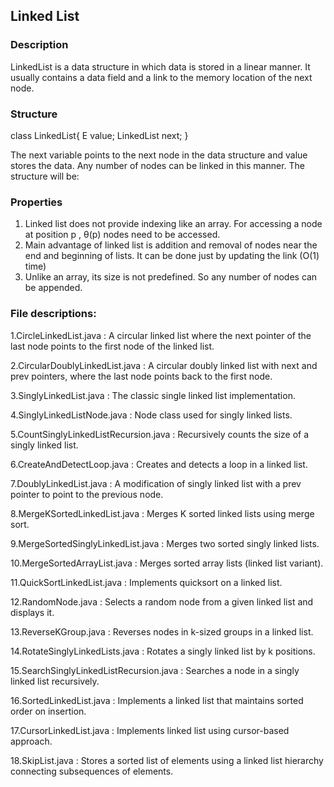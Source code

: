 ## Linked List
### Description

LinkedList is a data structure in which data is stored in a linear manner. It usually contains a data field and a link to the memory location of the next node.

### Structure


class LinkedList<E>{
    E value;
    LinkedList next;
}


The next variable points to the next node in the data structure and value stores the data. Any number of nodes can be linked in this manner. The structure will be:


### Properties
1. Linked list does not provide indexing like an array. For accessing a node at position p , &theta;(p) nodes need to be accessed.
2. Main advantage of linked list is addition and removal of nodes near the end and beginning of lists. It can be done just by updating the link (O(1) time)
3. Unlike an array, its size is not predefined. So any number of nodes can be appended.

### File descriptions:

1.CircleLinkedList.java : A circular linked list where the next pointer of the last node points to the first node of the linked list.

2.CircularDoublyLinkedList.java : A circular doubly linked list with next and prev pointers, where the last node points back to the first node.

3.SinglyLinkedList.java : The classic single linked list implementation.

4.SinglyLinkedListNode.java : Node class used for singly linked lists.

5.CountSinglyLinkedListRecursion.java : Recursively counts the size of a singly linked list.

6.CreateAndDetectLoop.java : Creates and detects a loop in a linked list.

7.DoublyLinkedList.java : A modification of singly linked list with a prev pointer to point to the previous node.

8.MergeKSortedLinkedList.java : Merges K sorted linked lists using merge sort.

9.MergeSortedSinglyLinkedList.java : Merges two sorted singly linked lists.

10.MergeSortedArrayList.java : Merges sorted array lists (linked list variant).

11.QuickSortLinkedList.java : Implements quicksort on a linked list.

12.RandomNode.java : Selects a random node from a given linked list and displays it.

13.ReverseKGroup.java : Reverses nodes in k-sized groups in a linked list.

14.RotateSinglyLinkedLists.java : Rotates a singly linked list by k positions.

15.SearchSinglyLinkedListRecursion.java : Searches a node in a singly linked list recursively.

16.SortedLinkedList.java : Implements a linked list that maintains sorted order on insertion.

17.CursorLinkedList.java : Implements linked list using cursor-based approach.

18.SkipList.java : Stores a sorted list of elements using a linked list hierarchy connecting subsequences of elements.
